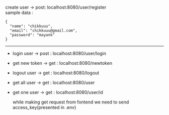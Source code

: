 create user -> post: localhost:8080/user/register  
    sample data : 
    
    {
      "name": "chikkuuu",
      "email": "chikkuuu@gmail.com",
      "password": "mayank"
    }
  ---    

   - login user ->    post : localhost:8080/user/login 
   - get new token -> get  : localhost:8080/newtoken
   - logout user   -> get  : localhost:8080/logout
   - get all user   -> get  : localhost:8080/user 
   - get one user   -> get  : localhost:8080/user/id 

      while making get request from fontend
      we need to send access_key(presented in .env)


